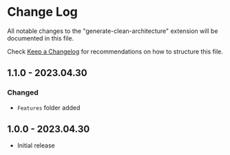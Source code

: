 # Change Log

All notable changes to the "generate-clean-architecture" extension will be documented in this file.

Check [Keep a Changelog](http://keepachangelog.com/) for recommendations on how to structure this file.

## 1.1.0 - 2023.04.30

### Changed

- `Features` folder added

## 1.0.0 - 2023.04.30

- Initial release
